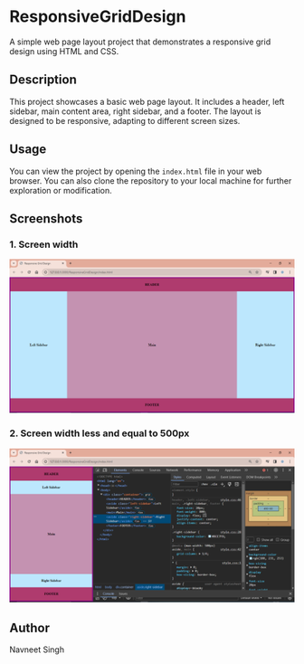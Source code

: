 # ResponsiveGridDesign

A simple web page layout project that demonstrates a responsive grid design using HTML and CSS.

## Description

This project showcases a basic web page layout. It includes a header, left sidebar, main content area, right sidebar, and a footer. The layout is designed to be responsive, adapting to different screen sizes.

## Usage

You can view the project by opening the `index.html` file in your web browser. You can also clone the repository to your local machine for further exploration or modification.

## Screenshots

### 1. Screen width 

![Screenshot_1](./screenshots/screenshot-1.png)

### 2. Screen width less and equal to 500px 

![Screenshot_1](./screenshots/screenshot-2.png)

## Author

Navneet Singh